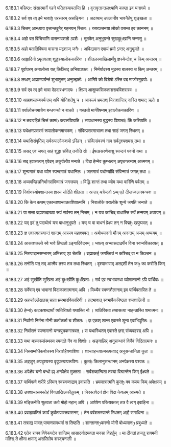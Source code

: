 6.183.1
वसिष्ठः:
संसारमार्गे गहने पतितस्यापतन्ति हि ।
वृत्तवृत्तान्तलक्ष्याणि काष्ठा इव घनागमे ॥


6.183.2
सर्व एव त्व् इमे भावाḫ परस्परम् असङ्गिनः ।
अटव्याम् उपलानीव भावनैतेषु शृङ्खला ॥


6.183.3
चित्तम् आन्ध्याय वृत्तान्तद्रुमैर् गहनयन् स्थितः ।
रसरञ्जनया लोको वसन्त इव काननम् ॥


6.183.4
अहो बत विचित्राणि वासनावशतो ऽवशैः ।
भूतकैर् अनुभूयन्ते सुखदुẖखानि जन्मसु ॥


6.183.5
अहो बतातिविषमा वासना यद्वशाज् जनैः ।
अविद्यमान एवायं भ्रमो ऽन्तर् अनुभूयते ॥


6.183.6
आह्लादिनो ऽमृतवतश् शुद्धस्यालोककारिणः ।
शीतलस्याखिलार्थेषु ज्ञस्येन्दोश् च किम् अन्तरम् ॥


6.183.7
पूर्वापरम् अनालोच्य यत् किञ्चिद् अभिवाञ्छतः ।
निर्मर्यादस्य मूढस्य बालस्य च किम् अन्तरम् ॥


6.183.8
लब्धम् आप्राणपर्यन्तं शुभाशुभम् अनुज्झतोः ।
आमिषे को विशेषो ऽस्ति वद मार्जारमूढयोः ॥


6.183.9
सर्व एव त्व् इमे भावा देहदारधनादयः ।
क्षिप्रम् आशुष्कसिकताशरावविशरारवः ॥


6.183.10
आब्रह्मस्तम्बपर्यन्तम् अपि योनिशतेषु च ।
आकल्पं भ्रमतश् चित्तशान्तिर् नास्ति शमाद् ऋते ॥


6.183.11
पर्यालोचनमात्रेण बन्धगन्धो न बाधते ।
गच्छतो मार्गवैषम्यम् इवालोकनकारिणः ॥


6.183.12
न तवावहितं चित्तं कामẖ कवलयिष्यति ।
सावधानस्य बुद्धस्य पिशाचẖ किं करिष्यति ॥


6.183.13
यथेक्षणप्रसरणं रूपालोकनमात्रकम् ।
संवित्प्रसरमात्रात्म तथा साहं जगत् स्थितम् ॥


6.183.14
यथाक्षिसंवृतिस् सर्वरूपालोकशमो ऽरिहन् ।
संवित्संवरणं नाम सर्वदृश्यशमस् तथा ॥


6.183.15
असद् एव जगत् साहं शुद्धा संवित् तनोति खे ।
ईषत्प्रसरणेनाशु स्पन्दनं पवनो यथा ॥


6.183.16
सद् इवासत्यम् एवेदम् अकुर्वत्यैव मन्यते ।
विदा हेम्नेव कुम्भत्वम् अपृथग्लभ्यम् आत्मगम् ॥


6.183.17
शून्यमात्रं यथा व्योम स्पन्दमात्रं यथानिलः ।
जलमात्रं यथोर्म्यादि संविन्मात्रं जगत् तथा ॥


6.183.18
अव्यवच्छिन्ननिर्भागसंविन्मात्रं जगत्त्रयम् ।
विद्धि शान्तं तथा व्योम यथा वारिणि पर्वतम् ॥


6.183.19
निर्वाणस्योपशान्तस्य ज्ञस्य सोदेति शीतता ।
अन्तर् यत्रेन्दवो ऽप्य् एते दीप्तज्वलनबन्धवः ॥


6.183.20
किं केन कथम् एकान्तशान्ताततशिवात्मनि ।
निरालोके परालोके शून्ये जगति जन्यते ॥


6.183.21
या सत्ता ब्रह्मशब्दाख्या रूपं सर्वस्य तन् निजम् ।
न यत्र काचिद् बाधास्ति सर्वं तन्मयम् अव्ययम् ॥


6.183.22
यद् इदं तु पदार्थत्वं यत्र बाधानुभूयते ।
यच् च वा बाधनं प्रेक्ष्य तन् न विद्मẖ खपुष्पवत् ॥


6.183.23
ज्ञ एवापगतस्वान्तं शान्तम् आस्स्व महाश्मवत् ।
अबोधमननो मौनम् अनन्तम् अजम् अव्ययम् ॥


6.183.24
आकाशकल्पे स्वे भावे तिष्ठतो ऽङ्गादिवेदनम् ।
भवत्य् अभ्यासदार्ढ्येन विना स्वप्नविकारवत् ॥


6.183.25
निरुपादानसम्भारम् अभित्ताव् एव चेतति ।
ब्रह्माकर्तृ जगच्चित्रं न कश्चिद् वा न किञ्चन ॥


6.183.26
तनोति यत् तद् आत्मैव तस्य तत्र तथा स्थितम् ।
दृश्याभावाद् अतद्दर्शी तेन कẖ क्व करोति किम् ॥


6.183.27
अहं सुखीति सुखिता अहं दुẖखीति दुẖखिताः ।
सर्व एव स्वभावस्था व्योमात्मानो ऽपि पार्थिवाः ॥


6.183.28
सर्वेषाम् एव भावानां विदाकाशात्मनाम् अपि ।
मिथ्यैव स्वप्नशैलानाम् इव पार्थिवतास्ति ते ॥


6.183.29
अहन्तोल्लेखतस् सत्ता भ्रमभारविकारिणी ।
तदभावात् स्वभावैकनिष्ठता शमशालिनी ॥


6.183.30
हेम्नẖ कटकशब्दार्थो व्यतिरिक्तो यथास्ति नो ।
व्यतिरिक्ता तथासत्या नाहन्तास्ति शमात्मनः ॥


6.183.31
निर्वाणो निर्मना मौनी कर्ताकर्ता च शीतलः ।
ज्ञ एकश् शान्त एवास्ते शून्य एवाभिपूरितः ॥


6.183.32
निर्वासनं स्पन्दमानो यन्त्रपुत्रकगात्रवत् ।
स यथास्थितम् एवास्ते ज्ञस् संव्यवहरन्न् अपि ॥


6.183.33
यथा मञ्चकसंस्थस्य स्पन्दते नैव वा शिशोः ।
अङ्गालिर् अनुसन्धानं विनैवं विदितात्मनः ॥


6.183.34
निस्सम्बोधैकबोधस्य निराशेहैषणाशिषः ।
शान्ताहन्त्वात्मरूपत्वाद् अनुसन्धानिता कुतः ॥


6.183.35
अद्रष्टुर् अपदृश्यस्य दृग्रूपस्यापरूपिणः ।
कुतẖ किलानुसन्धानम् अनपेक्षस्य पश्यतः ॥


6.183.36
अपेक्षैव घनो बन्धो ह्य् अनपेक्षैव मुक्तता ।
सर्वशब्दान्विता तस्यां विश्रान्तेन किम् ईक्ष्यते ॥


6.183.37
पार्थिवत्वे शरीरे ऽस्मिन् स्वस्वप्नाद्राव् इवासति ।
भ्रममात्रात्मनि कुतẖ क्व कस्य किम् अपेक्षणम् ॥


6.183.38
उपशान्तसमस्तेहं विगताखिलकौतुकम् ।
निरस्तवेदनं ज्ञेन विदा केवलम् आस्यते ॥


6.183.39
मङ्किनेति श्रुतवता ततो मोहो महान् अपि ।
अशेषेण परित्यक्तस् तत्र वै त्वग् इवाहिना ॥


6.183.40
प्रवाहापतितं कार्यं कुर्वतापास्तवासनम् ।
तेन वर्षशतस्यान्ते स्थितम् अद्रौ समाधिना ॥


6.183.41
तत्राद्य यावत् पाषाणसमधर्मा स तिष्ठति ।
शान्तान्तẖकरणो योगी बोध्यमानḫ प्रबुध्यते ॥


6.183.42
एतेन राघव विवेकपदेन शान्तिम् आसादयोदयवता मनसा विहर्तुम् ।
मा दीनतां व्रजतु रागमयी मतिस् ते क्षीणा क्षणाद् असलिलेव शरद्घनाली ॥

